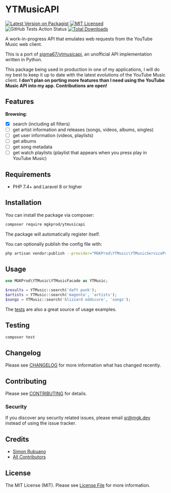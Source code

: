 # YTMusicAPI

[![Latest Version on Packagist](https://img.shields.io/packagist/v/mgkprod/ytmusicapi.svg?style=flat-square)](https://packagist.org/packages/mgkprod/ytmusicapi)
[![MIT Licensed](https://img.shields.io/badge/license-MIT-brightgreen.svg?style=flat-square)](LICENSE.md)
![GitHub Tests Action Status](https://img.shields.io/github/workflow/status/mgkprod/ytmusicapi/run-tests?label=tests&style=flat-square)
[![Total Downloads](https://img.shields.io/packagist/dt/mgkprod/ytmusicapi.svg?style=flat-square)](https://packagist.org/packages/mgkprod/ytmusicapi)

A work-in-progress API that emulates web requests from the YouTube Music web client.

This is a port of [sigma67/ytmusicapi](https://github.com/sigma67/ytmusicapi), an unofficial API implementation written in Python.

This package being used in production in one of my applications, I will do my best to keep it up to date with the latest evolutions of the YouTube Music client.
**I don't plan on porting more features than I need using the YouTube Music API into my app. Contributions are open!**

## Features


**Browsing**:

* [x] search (including all filters)
* [ ] get artist information and releases (songs, videos, albums, singles)
* [ ] get user information (videos, playlists)
* [ ] get albums
* [ ] get song metadata
* [ ] get watch playlists (playlist that appears when you press play in YouTube Music)

## Requirements

* PHP 7.4+ and Laravel 8 or higher

## Installation

You can install the package via composer:

```bash
composer require mgkprod/ytmusicapi
```

The package will automatically register itself.

You can optionally publish the config file with:

```bash
php artisan vendor:publish --provider="MGKProd\YTMusic\YTMusicServiceProvider" --tag="config"
```

## Usage

``` php
use MGKProd\YTMusic\YTMusicFacade as YTMusic;

$results = YTMusic::search('daft punk');
$artists = YTMusic::search('magenta', 'artists');
$songs = YTMusic::search('blizzard oddscure', 'songs');
```

The [tests](./tests/BrowsingTest.php) are also a great source of usage examples.

## Testing

``` bash
composer test
```

## Changelog

Please see [CHANGELOG](CHANGELOG.md) for more information what has changed recently.

## Contributing

Please see [CONTRIBUTING](CONTRIBUTING.md) for details.

### Security

If you discover any security related issues, please email sr@mgk.dev instead of using the issue tracker.

## Credits

- [Simon Rubuano](https://github.com/mgkprod)
- [All Contributors](../../contributors)

## License

The MIT License (MIT). Please see [License File](LICENSE.md) for more information.
